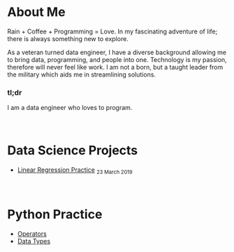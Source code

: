 # About Me
Rain + Coffee + Programming = Love. In my fascinating adventure of life; there is always something new to explore.

As a veteran turned data engineer, I have a diverse background allowing me to bring data, programming, and people into one. Technology is my passion, therefore will never feel like work. I am not a born, but a taught leader from the military which aids me in streamlining solutions.

### tl;dr
I am a data engineer who loves to program.
<br/><br/><br/>

# Data Science Projects
 * [Linear Regression Practice](./linear-regression-practice) <sub>23 March 2019</sub>
<br/><br/><br/>

# Python Practice
 * [Operators](./python-operators)
 * [Data Types](./python-dtypes)
